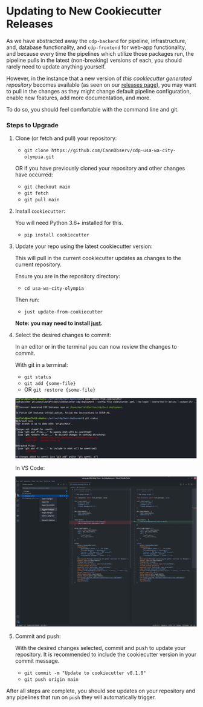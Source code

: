 # Updating to New Cookiecutter Releases

As we have abstracted away the `cdp-backend` for pipeline, infrastructure,
and, database functionality, and `cdp-frontend` for web-app functionality,
and because every time the pipelines which utilize those packages run, the
pipeline pulls in the latest (non-breaking) versions of each, you should
rarely need to update anything yourself.

However, in the instance that a new version of
_this cookiecutter generated repository_ becomes available
(as seen on our [releases page](https://github.com/CouncilDataProject/cookiecutter-cdp-deployment/releases)),
you may want to pull in the changes as they might change default pipeline configuration,
enable new features, add more documentation, and more.

To do so, you should feel comfortable with the command line and git.

### Steps to Upgrade

1. Clone (or fetch and pull) your repository:

    - `git clone https://github.com/CannObserv/cdp-usa-wa-city-olympia.git`

    OR if you have previously cloned your repository and other changes have occurred:

    - `git checkout main`
    - `git fetch`
    - `git pull main`

2. Install `cookiecutter`:

    You will need Python 3.6+ installed for this.

    - `pip install cookiecutter`

3. Update your repo using the latest cookiecutter version:

    This will pull in the current cookiecutter updates as changes to the current
    repository.

    Ensure you are in the repository directory:

    - `cd usa-wa-city-olympia`

    Then run:

    - `just update-from-cookiecutter`

    **Note: you may need to install [just](https://github.com/casey/just#packages).**

4. Select the desired changes to commit:

    In an editor or in the terminal you can now review the changes to commit.

    With git in a terminal:

    - `git status`
    - `git add {some-file}`
    - OR `git restore {some-file}`

    ![screenshot of just update and resulting git status](./resources/update-and-git-status.png)

    In VS Code:

    ![screenshot of source control pane in vs code](./resources/vs-code-status.png)

5. Commit and push:

    With the desired changes selected, commit and push to update your repository.
    It is recommended to include the cookiecutter version in your commit message.

    - `git commit -m "Update to cookiecutter v0.1.0"`
    - `git push origin main`

After all steps are complete, you should see updates on your repository and
any pipelines that run on `push` they will automatically trigger.
